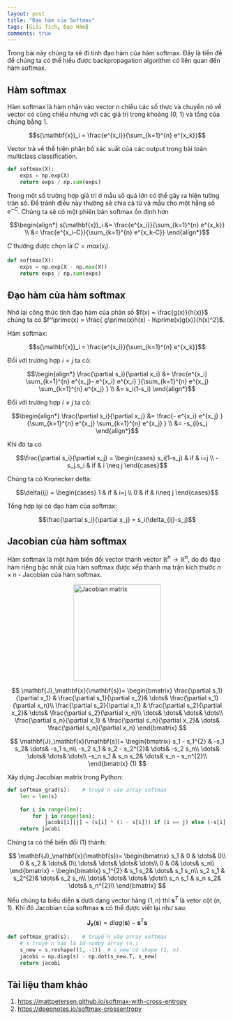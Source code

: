 ```yaml
---
layout: post
title: "Đạo hàm của Softmax"
tags: [Giải Tích, Đạo Hàm]
comments: true
---
```


Trong bài này chúng ta sẽ đi tính đạo hàm của hàm softmax. Đây là tiền đề để chúng ta có thể hiểu được backpropagation algorithm có liên quan đến hàm softmax.

## Hàm softmax

Hàm softmax là hàm nhận vào vector n chiều các số thực và chuyển nó về vector có cùng chiều nhưng với các giá trị trong khoảng (0, 1) và tổng của chúng bằng 1. 

$$s(\mathbf{x})_i = \frac{e^{x_i}}{\sum_{k=1}^{n} e^{x_k}}$$

Vector trả về thể hiện phân bố xác suất của các output trong bài toán multiclass classification.

```python
def softmax(X):
    exps = np.exp(X)
    return exps / np.sum(exps)
```

Trong một số trường hợp giá trị ở mẫu số quá lớn có thể gây ra hiện tường tràn số. Để tránh điều này thường sẽ chia cả tử và mẫu cho một hằng số $e^{-C}$. Chúng ta sẽ có một phiên bản softmax ổn định hơn

$$\begin{align*}
 s(\mathbf{x})_i &= \frac{e^{x_i}}{\sum_{k=1}^{n} e^{x_k}} \\ 
 &= \frac{e^{x_i-C}}{\sum_{k=1}^{n} e^{x_k-C}}
\end{align*}$$

$C$ thường được chọn là $C = max(x_i)$.

```python
def softmax(X):
    exps = np.exp(X - np.max(X))
    return exps / np.sum(exps)
```

## Đạo hàm của hàm softmax

Nhớ lại công thức tính đạo hàm của phân số $f(x) = \frac{g(x)}{h(x)}$ chúng ta có $f^\prime(x) = \frac{ g\prime(x)h(x) - h\prime(x)g(x)}{h(x)^2}$.

Hàm softmax:

$$s(\mathbf{x})_i = \frac{e^{x_i}}{\sum_{k=1}^{n} e^{x_k}}$$

Đối với trường hợp $i=j$ ta có:

$$\begin{align*}
  \frac{\partial s_i}{\partial x_i} &= \frac{e^{x_i} \sum_{k=1}^{n} e^{x_j}- e^{x_i} e^{x_i} }{\sum_{k=1}^{n} e^{x_j} \sum_{k=1}^{n} e^{x_j} } \\ 
 &= s_i(1-s_i)
\end{align*}$$

Đối với trường hợp $i \neq j$ ta có:

$$\begin{align*}
  \frac{\partial s_i}{\partial x_j} &= \frac{- e^{x_i} e^{x_j} }{\sum_{k=1}^{n} e^{x_j} \sum_{k=1}^{n} e^{x_j} } \\ 
 &= -s_{i}s_j
\end{align*}$$

Khi đó ta có

$$\frac{\partial s_i}{\partial x_j} = 
\begin{cases}
s_i(1-s_j) &  if & i=j \\
-s_j.s_i & if & i \neq j
\end{cases}$$

Chúng ta có Kronecker delta: 

$$\delta{ij} = \begin{cases} 
1 & if & i=j \\ 
0 & if & i\neq j 
\end{cases}$$

Tổng hợp lại có đạo hàm của softmax:

$$\frac{\partial s_i}{\partial x_j} =  s_i(\delta_{ij}-s_j)$$

## Jacobian của hàm softmax

Hàm softmax là một hàm biến đổi vector thành vector $\mathbb{R}^n \rightarrow \mathbb{R}^n$, do đó đạo hàm riêng bậc nhất của hàm softmax được xếp thành ma trận kích thước $n \times n$ - Jacobian của hàm softmax.

<img src="https://mattpetersen.github.io/images/softmax-cross-entropy/jacobian-softmax.png" alt="Jacobian matrix" width="200" height="220" style="display:block; margin-left:auto; margin-right:auto">

$$ \mathbf{J}_\mathbf{x}(\mathbf{s})=
\begin{bmatrix}
\frac{\partial s_1}{\partial x_1} &  \frac{\partial s_1}{\partial x_2}&  \dots& \frac{\partial s_1}{\partial x_n}\\ 
 \frac{\partial s_2}{\partial x_1} &  \frac{\partial s_2}{\partial x_2}&  \dots& \frac{\partial s_2}{\partial x_n}\\ 
 \dots&  \dots&  \dots& \dots\\ 
 \frac{\partial s_n}{\partial x_1} &  \frac{\partial s_n}{\partial x_2}&  \dots& \frac{\partial s_n}{\partial x_n}
\end{bmatrix}
$$

$$ \mathbf{J}_\mathbf{x}(\mathbf{s})=
\begin{bmatrix}
s_1 - s_1^{2} &  -s_1 s_2&  \dots& -s_1 s_n\\ 
 -s_2 s_1 &  s_2 - s_2^{2}&  \dots& -s_2 s_n\\ 
 \dots&  \dots&  \dots& \dots\\ 
  -s_n s_1 &  s_n s_2&  \dots& s_n - s_n^{2}\\
\end{bmatrix}    (1)
$$

Xây dựng Jacobian matrix trong Python:

```python
def softmax_grad(s):    # truyền vào array softmax
    len = len(s)
  
    for i in range(len):
        for j in range(len):
            jacobi[i][j] = (s[i] * (1 - s[i])) if (i == j) else (-s[i] * s[j])
    return jacobi
```
Chúng ta có thể biến đổi (1) thành:

$$
\mathbf{J}_\mathbf{x}(\mathbf{s})=
\begin{bmatrix}
s_1 &  0 &  \dots& 0\\ 
 0 &  s_2 &  \dots& 0\\ 
 \dots&  \dots&  \dots& \dots\\ 
 0 &  0&  \dots& s_n\\
\end{bmatrix} -
\begin{bmatrix}
s_1^{2} &  s_1 s_2&  \dots& s_1 s_n\\ 
s_2 s_1 &  s_2^{2}&  \dots& s_2 s_n\\ 
 \dots&  \dots&  \dots& \dots\\ 
s_n s_1 &  s_n s_2&  \dots& s_n^{2}\\
\end{bmatrix} 
$$

Nếu chúng ta biểu diễn $\mathbf{s}$ dưới dạng vector hàng $(1, n)$ thì $\mathbf{s}^\mathit{T}$ là vetor cột $(n, 1)$. Khi đó Jacobian của softmax $\mathbf{s}$ có thể được viết lại như sau:

$$\mathbf{J}_\mathbf{x}(\mathbf{s}) = diag(\mathbf{s}) - \mathbf{s}^\mathit{T}\mathbf{s}$$

```python
def softmax_grad(s):    # truyền vào array softmax
    # s truyền vào là 1d-numpy array (n,)
    s_new = s.reshape((1, -1))  # s_new có shape (1, n)
    jacobi = np.diag(s) - np.dot(s_new.T, s_new)
    return jacobi
```

## Tài liệu tham khảo 
1. https://mattpetersen.github.io/softmax-with-cross-entropy
2. https://deepnotes.io/softmax-crossentropy
